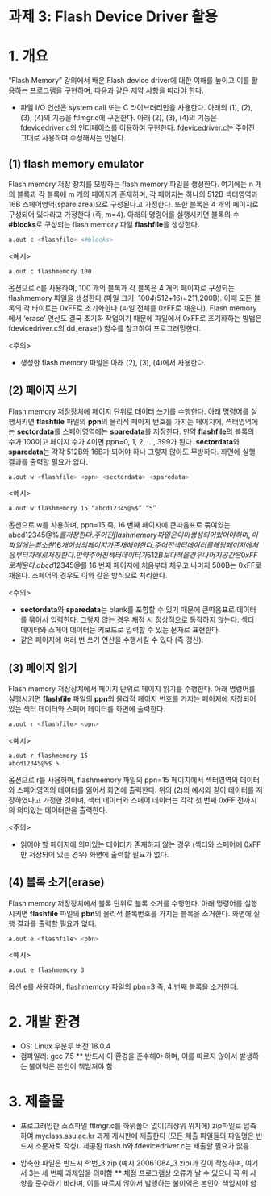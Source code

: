 
# 과제 3: Flash Device Driver 활용

# 1. 개요 

“Flash Memory” 강의에서 배운 Flash device driver에 대한 이해를 높이고 이를 활용하는 프로그램을 구현하며, 다음과 같은 제약 사항을 따라야 한다.

- 파일 I/O 연산은 system call 또는 C 라이브러리만을 사용한다.
아래의 (1), (2), (3), (4)의 기능을 ftlmgr.c에 구현한다.
아래 (2), (3), (4)의 기능은 fdevicedriver.c의 인터페이스를 이용하여 구현한다.
fdevicedriver.c는 주어진 그대로 사용하며 수정해서는 안된다.

## (1) flash memory emulator
Flash memory 저장 장치를 모방하는 flash memory 파일을 생성한다. 여기에는 n 개의 블록과 각 블록에 m 개의 페이지가 존재하며, 각 페이지는 하나의 512B 섹터영역과 16B 스페어영역(spare area)으로 구성된다고 가정한다. 또한 블록은 4 개의 페이지로 구성되어 있다라고 가정한다 (즉, m=4). 아래의 명령어를 실행시키면 블록의 수 **#blocks**로 구성되는 flash memory 파일 **flashfile**을 생성한다. 

```sh
a.out c <flashfile> <#blocks>
```

<예시>
```sh
a.out c flashmemory 100
```

옵션으로 c를 사용하며, 100 개의 블록과 각 블록은 4 개의 페이지로 구성되는 flashmemory 파일을 생성한다 (파일 크기: 100*4*(512+16)=211,200B). 이때 모든 블록의 각 바이트는 0xFF로 초기화한다 (파일 전체를 0xFF로 채운다). Flash memory에서 ‘erase’ 연산도 결국 초기화 작업이기 때문에 파일에서 0xFF로 초기화하는 방법은 fdevicedriver.c의 dd_erase() 함수를 참고하여 프로그래밍한다.

<주의>
- 생성한 flash memory 파일은 아래 (2), (3), (4)에서 사용한다.

## (2) 페이지 쓰기

Flash memory 저장장치에 페이지 단위로 데이터 쓰기를 수행한다. 아래 명령어를 실행시키면 **flashfile** 파일의 **ppn**의 물리적 페이지 번호를 가지는 페이지에, 섹터영역에는 **sectordata**를 스페어영역에는 **sparedata**를 저장한다. 만약 **flashfile**의 블록의 수가 100이고 페이지 수가 4이면 ppn=0, 1, 2, ..., 399가 된다. **sectordata**와 **sparedata**는 각각 512B와 16B가 되어야 하나 그렇지 않아도 무방하다. 화면에 실행 결과를 출력할 필요가 없다.

```sh
a.out w <flashfile> <ppn> <sectordata> <sparedata>
```

<예시>

```sh
a.out w flashmemory 15 “abcd12345@%$” “5”
```

옵션으로 w를 사용하며, ppn=15 즉, 16 번째 페이지에 큰따옴표로 묶여있는 abcd12345@%$를 저장한다. 주어진 flashmemory 파일은 이미 생성되어 있어야 하며, 이 파일에는 최소한 16 개 이상의 페이지가 존재해야 한다. 주어진 섹터데이터를 해당 페이지에 처음부터 차례로 저장한다. 만약 주어진 섹터데이터가 512B보다 적을 경우 나머지 공간은 0xFF로 채운다. abcd12345@%$를 16 번째 페이지에 처음부터 채우고 나머지 500B는 0xFF로 채운다. 스페어의 경우도 이와 같은 방식으로 처리한다.

<주의>
- **sectordata**와 **sparedata**는 blank를 포함할 수 있기 때문에 큰따옴표로 데이터를 묶어서 입력한다. 그렇지 않는 경우 채점 시 정상적으로 동작하지 않는다.
섹터 데이터와 스페어 데이터는 키보드로 입력할 수 있는 문자로 표현한다.
- 같은 페이지에 여러 번 쓰기 연산을 수행시킬 수 있다 (즉 갱신).

## (3) 페이지 읽기
Flash memory 저장장치에서 페이지 단위로 페이지 읽기를 수행한다. 아래 명령어를 실행시키면 **flashfile** 파일의 **ppn**의 물리적 페이지 번호를 가지는 페이지에 저장되어 있는 섹터 데이터와 스페어 데이터를 화면에 출력한다.

```sh
a.out r <flashfile> <ppn>
```

<예시>

```sh
a.out r flashmemory 15
abcd12345@%$ 5
```

옵션으로 r를 사용하며, flashmemory 파일의 ppn=15 페이지에서 섹터영역의 데이터와 스페어영역의 데이터를 읽어서 화면에 출력한다. 위의 (2)의 예시와 같이 데이터를 저장하였다고 가정한 것이며, 섹터 데이터와 스페어 데이터는 각각 첫 번째 0xFF 전까지의 의미있는 데이터만을 출력한다.

<주의>

- 읽어야 할 페이지에 의미있는 데이터가 존재하지 않는 경우 (섹터와 스페어에 0xFF만 저장되어 있는 경우) 화면에 출력할 필요가 없다.

## (4) 블록 소거(erase)

Flash memory 저장장치에서 블록 단위로 블록 소거를 수행한다. 아래 명령어를 실행시키면 **flashfile** 파일의 **pbn**의 물리적 블록번호를 가지는 블록을 소거한다. 화면에 실행 결과를 출력할 필요가 없다.

```sh
a.out e <flashfile> <pbn>
```
<예시>
```sh
a.out e flashmemory 3
```

옵션 e를 사용하며, flashmemory 파일의 pbn=3 즉, 4 번째 블록을 소거한다. 

# 2. 개발 환경

- OS: Linux 우분투 버전 18.0.4
- 컴파일러: gcc 7.5
** 반드시 이 환경을 준수해야 하며, 이를 따르지 않아서 발생하는 불이익은 본인이 책임져야 함

# 3. 제출물

- 프로그래밍한 소스파일 ftlmgr.c를 하위폴더 없이(최상위 위치에) zip파일로 압축하여  myclass.ssu.ac.kr 과제 게시판에 제출한다 (모든 제출 파일들의 파일명은 반드시 소문자로 작성). 제공된 flash.h와 fdevicedriver.c는 제출할 필요가 없음.

- 압축한 파일은 반드시 학번_3.zip (예시 20061084_3.zip)과 같이 작성하며, 여기서 3는 세 번째 과제임을 의미함
** 채점 프로그램상 오류가 날 수 있으니 꼭 위 사항을 준수하기 바라며, 이를 따르지 않아서 발행하는 불이익은 본인이 책임져야 함